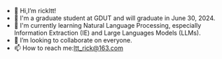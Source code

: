 

<!--
**rickltt/rickltt** is a ✨ _special_ ✨ repository because its `README.md` (this file) appears on your GitHub profile.

Here are some ideas to get you started:

- 🔭 I’m currently working on ...
- 🌱 I’m currently learning ...
- 👯 I’m looking to collaborate on ...
- 🤔 I’m looking for help with ...
- 💬 Ask me about ...
- 📫 How to reach me: ...
- 😄 Pronouns: ...
- ⚡ Fun fact: ...
-->

- 👋 Hi,I’m rickltt!
- 🌱 I'm a graduate student at GDUT and will graduate in June 30, 2024.
- 👀 I'm currently learning Natural Language Processing, especially Information Extraction (IE) and Large Languages Models (LLMs).
- 👯 I’m looking to collaborate on everyone.
- 📫 How to reach me:ltt_rick@163.com
